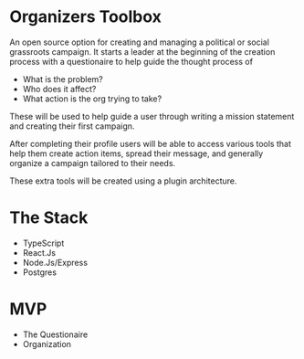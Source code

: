 # Organizers Toolbox
An open source option for creating and managing a 
political or social grassroots campaign. It starts a leader at the beginning
 of the creation process with a questionaire to help guide the thought process of 

 - What is the problem?
 - Who does it affect?
 - What action is the org trying to take?

These will be used to help guide a user through writing a mission statement
 and creating their first campaign.

After completing their profile users will be able to
access various tools that help them create action items,
spread their message, and generally organize a campaign
tailored to their needs.

These extra tools will be created using a plugin architecture.

# The Stack
 - TypeScript
 - React.Js
 - Node.Js/Express
 - Postgres

# MVP
 - The Questionaire
 - Organization 
